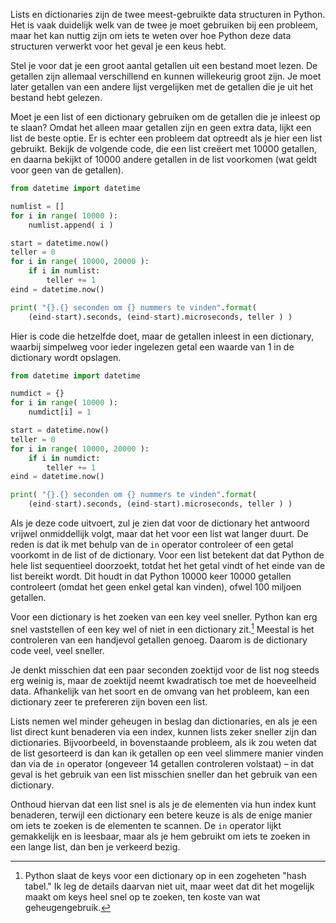 Lists en dictionaries zijn de twee meest-gebruikte data structuren in
Python. Het is vaak duidelijk welk van de twee je moet gebruiken bij een
probleem, maar het kan nuttig zijn om iets te weten over hoe Python deze
data structuren verwerkt voor het geval je een keus hebt.

Stel je voor dat je een groot aantal getallen uit een bestand moet
lezen. De getallen zijn allemaal verschillend en kunnen willekeurig
groot zijn. Je moet later getallen van een andere lijst vergelijken met
de getallen die je uit het bestand hebt gelezen.

Moet je een list of een dictionary gebruiken om de getallen die je
inleest op te slaan? Omdat het alleen maar getallen zijn en geen extra
data, lijkt een list de beste optie. Er is echter een probleem dat
optreedt als je hier een list gebruikt. Bekijk de volgende code, die een
list creëert met 10000 getallen, en daarna bekijkt of 10000 andere
getallen in de list voorkomen (wat geldt voor geen van de getallen).

```python
from datetime import datetime

numlist = []
for i in range( 10000 ):
    numlist.append( i )

start = datetime.now()
teller = 0
for i in range( 10000, 20000 ):
    if i in numlist:
        teller += 1
eind = datetime.now()

print( "{}.{} seconden om {} nummers te vinden".format( 
    (eind-start).seconds, (eind-start).microseconds, teller ) )
```

Hier is code die hetzelfde doet, maar de getallen inleest in een
dictionary, waarbij simpelweg voor ieder ingelezen getal een waarde van
1 in de dictionary wordt opslagen.

```python
from datetime import datetime

numdict = {}
for i in range( 10000 ):
    numdict[i] = 1

start = datetime.now()
teller = 0
for i in range( 10000, 20000 ):
    if i in numdict:
        teller += 1
eind = datetime.now()

print( "{}.{} seconden om {} nummers te vinden".format( 
    (eind-start).seconds, (eind-start).microseconds, teller ) )
```

Als je deze code uitvoert, zul je zien dat voor de dictionary het
antwoord vrijwel onmiddellijk volgt, maar dat het voor een list wat
langer duurt. De reden is dat ik met behulp van de `in` operator
controleer of een getal voorkomt in de list of de dictionary. Voor een
list betekent dat dat Python de hele list sequentieel doorzoekt, totdat
het het getal vindt of het einde van de list bereikt wordt. Dit houdt in
dat Python 10000 keer 10000 getallen controleert (omdat het geen enkel
getal kan vinden), ofwel 100 miljoen getallen.

Voor een dictionary is het zoeken van een key veel sneller. Python kan
erg snel vaststellen of een key wel of niet in een dictionary zit.[^18]
Meestal is het controleren van een handjevol getallen genoeg. Daarom is
de dictionary code veel, veel sneller.

Je denkt misschien dat een paar seconden zoektijd voor de list nog
steeds erg weinig is, maar de zoektijd neemt kwadratisch toe met de
hoeveelheid data. Afhankelijk van het soort en de omvang van het
probleem, kan een dictionary zeer te prefereren zijn boven een list.

Lists nemen wel minder geheugen in beslag dan dictionaries, en als je
een list direct kunt benaderen via een index, kunnen lists zeker sneller
zijn dan dictionaries. Bijvoorbeeld, in bovenstaande probleem, als ik
zou weten dat de list gesorteerd is dan kan ik getallen op een veel
slimmere manier vinden dan via de `in` operator (ongeveer 14 getallen
controleren volstaat) – in dat geval is het gebruik van een list
misschien sneller dan het gebruik van een dictionary.

Onthoud hiervan dat een list snel is als je de elementen via hun index
kunt benaderen, terwijl een dictionary een betere keuze is als de enige
manier om iets te zoeken is de elementen te scannen. De `in` operator
lijkt gemakkelijk en is leesbaar, maar als je hem gebruikt om iets te
zoeken in een lange list, dan ben je verkeerd bezig.

[^18]: Python slaat de keys voor een dictionary op in een zogeheten
    "hash tabel." Ik leg de details daarvan niet uit, maar weet dat dit
    het mogelijk maakt om keys heel snel op te zoeken, ten koste van wat
    geheugengebruik.
